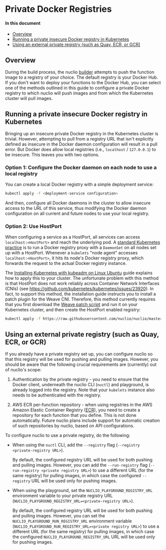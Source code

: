 # Private Docker Registries

#### In this document

- [Overview](#overview)
- [Running a private insecure Docker registry in Kubernetes](#running-a-private-insecure-docker-registry-in-kubernetes)
- [Using an external private registry (such as Quay, ECR, or GCR)](#using-an-external-private-registry-such-as-quay-ecr-or-gcr)

## Overview

During the build process, the nuclio [builder](README.md/#builder) attempts to push the function image to a registry of your choice. The default registry is your Docker Hub. If you don't want to deploy your functions to the Docker Hub, you can select one of the methods outlined in this guide to configure a private Docker registry to which nuclio will push images and from which the Kubernetes cluster will pull images.

## Running a private insecure Docker registry in Kubernetes

Bringing up an insecure private Docker registry in the Kubernetes cluster is trivial. However, attempting to pull from a registry URL that isn't explicitly defined as insecure in the Docker daemon configuration will result in a pull error. But Docker does allow local registries (i.e., `localhost` / `127.0.0.1`) to be insecure. This leaves you with two options.

### Option 1: Configure the Docker daemon on each node to use a local registry

You can create a local Docker registry with a simple deployment service:

```sh
kubectl apply -f <deployment-service configuration>
```

And then, configure all Docker daemons in the cluster to allow insecure access to the URL of this service, thus modifying the Docker daemon configuration on all current and future nodes to use your local registry.

### Option 2: Use HostPort

When configuring a service as a HostPort, all services can access `localhost:<HostPort>` and reach the underlying pod. A [standard Kubernetes practice](https://github.com/kubernetes/kubernetes/tree/master/cluster/addons/registry) is to run a Docker registry proxy with a `DaemonSet` on all nodes set up with a HostPort. Whenever a `kubelets` "node agent" accesses `localhost:<HostPort>`, it hits its node's Docker registry proxy, which forwards the request to the actual Docker registry instance. 

The [Installing Kubernetes with kubeadm on Linux Ubuntu](install/linux.md) guide explains how to apply this to your cluster. The unfortunate problem with this method is that HostPort does not work reliably across Container Network Interfaces (CNIs) (see https://github.com/kubernetes/kubernetes/issues/23920). In fact, to support this method, the installation guide instructs you to install a patch plugin for the Weave CNI. Therefore, this method currently requires that you first download the [Weave patch script](https://github.com/nuclio/nuclio/blob/master/hack/k8s/scripts/install_cni_plugins) and run it on your Kubernetes cluster, and then create the HostPort enabled registry:

```sh
kubectl apply -f https://raw.githubusercontent.com/nuclio/nuclio/master/hack/k8s/resources/registry.yaml
```

## Using an external private registry (such as Quay, ECR, or GCR)

If you already have a private registry set up, you can configure nuclio so that this registry will be used for pushing and pulling images. However, you should be aware that the following crucial requirements are (currently) out of nuclio's scope:

1.  Authentication by the private registry - you need to ensure that the Docker client, underneath the nuclio CLI (`nuctl`) and playground, is already logged into the registry. Note that your `kubelets` instance also needs to be authenticated with the registry.

2.  AWS ECR per-function repository - when using registries in the AWS Amazon Elastic Container Registry ([ECR](https://aws.amazon.com/ecr/)), you need to create a repository for each function that you define. This is not done automatically. Future nuclio plans include support for automatic creation of such repositories by nuclio, based on API configurations.

To configure nuclio to use a private registry, do the following:

- When using the `nuctl` CLI, add the `--registry` flag (`--registry <private-registry URL>`).

    By default, the configured registry URL will be used for both pushing and pulling images. However, you can add the `--run-registry` flag (`--run-registry <private registry URL>`) to use a different URL (for the same registry) for pulling images, in which case the configured `--registry` URL will be used only for pushing images.

- When using the playground, set the `NUCLIO_PLAYGROUND_REGISTRY_URL` environment variable to your private registry URL (`NUCLIO_PLAYGROUND_REGISTRY_URL=<private-registry URL>`).

    By default, the configured registry URL will be used for both pushing and pulling images. However, you can set the `NUCLIO_PLAYGROUND_RUN_REGISTRY_URL` environment variable (`NUCLIO_PLAYGROUND_RUN_REGISTRY_URL=<private registry URL>`) to use a different URL (for the same registry) for pulling images, in which case the configured `NUCLIO_PLAYGROUND_REGISTRY_URL` URL will be used only for pushing images.

